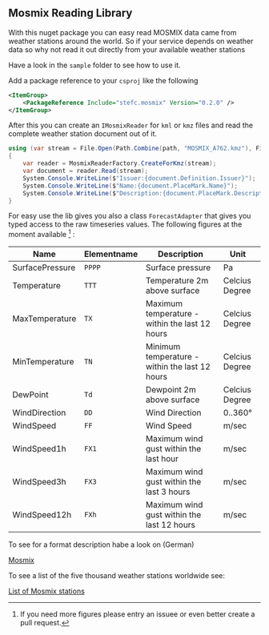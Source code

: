 ## Mosmix Reading Library 

With this nuget package you can easy read MOSMIX data came from weather stations around the world. 
So if your service depends on weather data so why not read it out directly from your available weather stations

Have a look in the ```sample``` folder to see how to use it. 

Add a package reference to your ```csproj``` like the following 

````xml
<ItemGroup>
    <PackageReference Include="stefc.mosmix" Version="0.2.0" />
</ItemGroup>
````

After this you can create an ```IMosmixReader``` for ```kml``` or ```kmz``` files and read the 
complete weather station document out of it. 

````csharp
using (var stream = File.Open(Path.Combine(path, "MOSMIX_A762.kmz"), FileMode.Open))
{
    var reader = MosmixReaderFactory.CreateForKmz(stream);
    var document = reader.Read(stream);
    System.Console.WriteLine($"Issuer:{document.Definition.Issuer}");
    System.Console.WriteLine($"Name:{document.PlaceMark.Name}");
    System.Console.WriteLine($"Description:{document.PlaceMark.Description}");
}
````

For easy use the lib gives you also a class `ForecastAdapter` that gives you typed access to the raw
timeseries values. The following figures at the moment available [^1] : 

 Name              | Elementname   | Description                                       | Unit               
---|---|---|--- 
 SurfacePressure   | `PPPP`        | Surface pressure                                  | Pa                
 Temperature       | `TTT`         | Temperature 2m above surface                      | Celcius Degree    
 MaxTemperature    | `TX`          | Maximum temperature - within the last 12 hours    | Celcius Degree    
 MinTemperature    | `TN`          | Minimum temperature - within the last 12 hours    | Celcius Degree    
 DewPoint          | `Td`          | Dewpoint 2m above surface                         | Celcius Degree    
 WindDirection     | `DD`          | Wind Direction                                    | 0..360°           
 WindSpeed         | `FF`          | Wind Speed                                        | m/sec             
 WindSpeed1h       | `FX1`         | Maximum wind gust within the last hour            | m/sec             
 WindSpeed3h       | `FX3`         | Maximum wind gust within the last 3 hours         | m/sec             
 WindSpeed12h      | `FXh`         | Maximum wind gust within the last 12 hours        | m/sec             



[^1]: If you need more figures please entry an issuee or even better create a pull request.

To see for a format description habe a look on (German)

[Mosmix](https://www.dwd.de/DE/forschung/wettervorhersage/met_fachverfahren/nwv_anschlussverfahren/mosmix_verfahren_node.html)


To see a list of the five thousand weather stations worldwide see: 

[List of Mosmix stations](https://www.dwd.de/EN/ourservices/met_application_mosmix/mosmix_stations.html)




